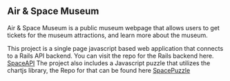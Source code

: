 ## Air & Space Museum

Air & Space Museum is a public museum webpage that allows users to get tickets for the museum attractions, and learn more about the museum.

This project is a single page javascript based web application that connects to a Rails API backend. You can visit the repo for the Rails backend here.
[SpaceAPI](https://github.com/jessijoke/space-api)
The project also includes a Javascript puzzle that utilizes the chartjs library, the Repo for that can be found here
[SpacePuzzle](https://github.com/jessijoke/spacePuzzle)